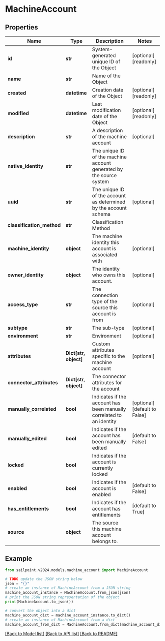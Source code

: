 # MachineAccount


## Properties

Name | Type | Description | Notes
------------ | ------------- | ------------- | -------------
**id** | **str** | System-generated unique ID of the Object | [optional] [readonly] 
**name** | **str** | Name of the Object | 
**created** | **datetime** | Creation date of the Object | [optional] [readonly] 
**modified** | **datetime** | Last modification date of the Object | [optional] [readonly] 
**description** | **str** | A description of the machine account | [optional] 
**native_identity** | **str** | The unique ID of the machine account generated by the source system | 
**uuid** | **str** | The unique ID of the account as determined by the account schema | [optional] 
**classification_method** | **str** | Classification Method | 
**machine_identity** | **object** | The machine identity this account is associated with | [optional] 
**owner_identity** | **object** | The identity who owns this account. | [optional] 
**access_type** | **str** | The connection type of the source this account is from | [optional] 
**subtype** | **str** | The sub-type | [optional] 
**environment** | **str** | Environment | [optional] 
**attributes** | **Dict[str, object]** | Custom attributes specific to the machine account | [optional] 
**connector_attributes** | **Dict[str, object]** | The connector attributes for the account | 
**manually_correlated** | **bool** | Indicates if the account has been manually correlated to an identity | [optional] [default to False]
**manually_edited** | **bool** | Indicates if the account has been manually edited | [default to False]
**locked** | **bool** | Indicates if the account is currently locked | 
**enabled** | **bool** | Indicates if the account is enabled | [default to False]
**has_entitlements** | **bool** | Indicates if the account has entitlements | [default to True]
**source** | **object** | The source this machine account belongs to. | 

## Example

```python
from sailpoint.v2024.models.machine_account import MachineAccount

# TODO update the JSON string below
json = "{}"
# create an instance of MachineAccount from a JSON string
machine_account_instance = MachineAccount.from_json(json)
# print the JSON string representation of the object
print(MachineAccount.to_json())

# convert the object into a dict
machine_account_dict = machine_account_instance.to_dict()
# create an instance of MachineAccount from a dict
machine_account_from_dict = MachineAccount.from_dict(machine_account_dict)
```
[[Back to Model list]](../README.md#documentation-for-models) [[Back to API list]](../README.md#documentation-for-api-endpoints) [[Back to README]](../README.md)


